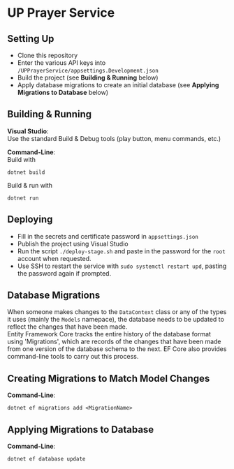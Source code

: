 UP Prayer Service
=================

Setting Up
----------

 - Clone this repository
 - Enter the various API keys into `/UPPrayerService/appsettings.Development.json`
 - Build the project (see **Building & Running** below)
 - Apply database migrations to create an initial database (see **Applying Migrations to Database** below)

Building & Running
------------------

**Visual Studio**:  
Use the standard Build & Debug tools (play button, menu commands, etc.)

**Command-Line**:  
Build with
```
dotnet build
```
  
Build & run with
```
dotnet run
```

Deploying
---------

 - Fill in the secrets and certificate password in `appsettings.json`
 - Publish the project using Visual Studio
 - Run the script `./deploy-stage.sh` and paste in the password for the `root` account when requested.
 - Use SSH to restart the service with `sudo systemctl restart upd`, pasting the password again if prompted.

Database Migrations
-------------------

When someone makes changes to the `DataContext` class or any of the types it uses (mainly the `Models` namepace), the database needs to be updated to reflect the changes that have been made.  
Entity Framework Core tracks the entire history of the database format using 'Migrations', which are records of the changes that have been made from one version of the database schema to the next.
EF Core also provides command-line tools to carry out this process.

Creating Migrations to Match Model Changes
------------------------------------------

**Command-Line**:  
```
dotnet ef migrations add <MigrationName>
```

Applying Migrations to Database
-------------------------------

**Command-Line**:  
```
dotnet ef database update
```